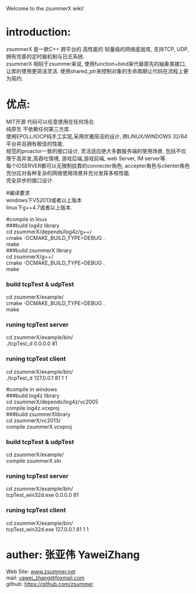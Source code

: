 Welcome to the zsummerX wiki!  
  
# introduction:  
zsummerX 是一款C++ 跨平台的 高性能的 轻量级的网络底层库, 支持TCP, UDP, 拥有完善的定时器机制与日志系统.    
zsummerX 相较于zsummer来说, 使用function+bind来代替原先的抽象类接口, 让库的使用更简洁灵活. 使用shared_ptr来控制对象的生命周期让代码在流程上更为简约.  

# 优点:    
MIT开源 代码可以任意使用在任何场合.  
纯原生 不依赖任何第三方库.  
使用EPOLL/IOCP纯手工实现,采用优雅简洁的设计, 跨LINUX/WINDOWS 32/64平台并且拥有极佳的性能.   
规范的proactor一致的接口设计, 灵活适应绝大多数服务端的使用场景, 包括不仅限于高并发,高吞吐情境, 游戏后端,游戏前端, web Server, IM server等.   
每个IOSERVER都可以无限制挂靠的connecter角色, accepter角色与clienter角色 充分应对各种复杂的网络使用场景并充分发挥多核性能.    
完全异步的接口设计.  
  

#编译要求  
windows下VS2013或者以上版本  
linux下g++4.7或者以上版本.  

#compile in linux  
###build log4z library  
cd zsummerX/depends/log4z/g++/  
cmake -DCMAKE_BUILD_TYPE=DEBUG .   
make  
###build zsummerX library  
cd zsummerX/g++/  
cmake -DCMAKE_BUILD_TYPE=DEBUG .   
make  
### build tcpTest & udpTest   
cd zsummerX/example/  
cmake -DCMAKE_BUILD_TYPE=DEBUG .   
make   
### runing tcpTest server   
cd zsummerX/example/bin/  
./tcpTest_d 0.0.0.0 81  
### runing tcpTest client   
cd zsummerX/example/bin/   
./tcpTest_d 127.0.0.1 81 1 1  
  
#compile in windows   
###build log4z library  
cd zsummerX/depends/log4z/vc2005   
compile log4z.vcxproj  
###build zsummerXlibrary  
cd zsummerX/vc2013/  
compile zsummerX.vcxproj  
### build tcpTest & udpTest   
cd zsummerX/example/  
compile zsummerX.sln    
### runing tcpTest server   
cd zsummerX/example/bin/  
tcpTest_win32d.exe 0.0.0.0 81  
### runing tcpTest client   
cd zsummerX/example/bin/   
tcpTest_win32d.exe 127.0.0.1 81 1 1  

 


# auther: 张亚伟 YaweiZhang  
Web Site: www.zsummer.net  
mail: yawei_zhang@foxmail.com  
github: https://github.com/zsummer
